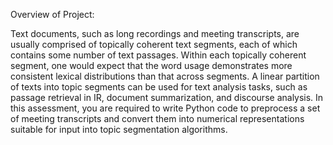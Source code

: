 Overview of Project:

Text documents, such as long recordings and meeting transcripts, are usually comprised of topically coherent text segments, each of which contains some number of text passages. Within each topically coherent segment, one would expect that the word usage demonstrates more consistent lexical distributions than that across segments. A linear partition of texts into topic segments can be used for text analysis tasks, such as passage retrieval in IR, document summarization, and discourse analysis. In this assessment, you are required to write Python code to preprocess a set of meeting transcripts and convert
them into numerical representations suitable for input into topic segmentation algorithms.
